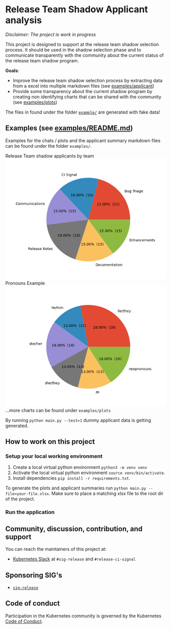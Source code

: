 # Release Team Shadow Applicant analysis

*Disclaimer: The project is work in progress*

This project is designed to support at the release team shadow selection process. It should be used in the shadow selection phase and to communicate transparently with the community about the current status of the release team shadow program.    

**Goals**:
* Improve the release team shadow selection process by extracting data from a excel into multiple markdown files (see [examples/applicant](https://github.com/kubernetes-sigs/release-team-shadow-stats/tree/main/examples/applicants))  
* Provide some transparency about the current shadow program by creating non identifying charts that can be shared with the community (see [examples/plots](https://github.com/kubernetes-sigs/release-team-shadow-stats/tree/main/examples/plots))

The files in found under the folder [`example/`](https://github.com/kubernetes-sigs/release-team-shadow-stats/tree/main/examples) are generated with fake data!

## Examples (see [examples/README.md](https://github.com/kubernetes-sigs/release-team-shadow-stats/blob/main/examples/README.md))

Examples for the chats / plots and the applicant summary markdown files can be found under the folder `examples/`. 

Release Team shadow applicants by team
![example: applicants by team](./examples/plots/applicants-by-team.png)
Pronouns Example
![example: pronouns](./examples/plots/pronouns-.png)
...more charts can be found under `examples/plots`

By running `python main.py --test=1` dummy applicant data is getting generated.

## How to work on this project

### Setup your local working environment

1. Create a local virtual python environment `python3 -m venv venv`
2. Activate the local virtual python environment `source venv/bin/activate`.
3. Install dependencies `pip install -r requirements.txt`. 

To generate the plots and applicant summaries run `python main.py --file=your-file.xlsx`.
Make sure to place a matching xlsx file to the root dir of the project.

### Run the application

## Community, discussion, contribution, and support
You can reach the maintainers of this project at:

* [Kubernetes Slack](https://slack.k8s.io/) at `#sig-release` and `#release-ci-signal`

## Sponsoring SIG's
* [`sig-release`](https://github.com/kubernetes/sig-release)

## Code of conduct
Participation in the Kubernetes community is governed by the Kubernetes [Code of Conduct](code-of-conduct.md).
